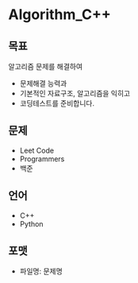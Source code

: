 # Algorithm_C++

## 목표
알고리즘 문제를 해결하여 
* 문제해결 능력과 
* 기본적인 자료구조, 알고리즘을 익히고
* 코딩테스트를 준비합니다.

## 문제
* Leet Code
* Programmers
* 백준

## 언어
* C++
* Python

## 포맷
* 파일명: 문제명 
